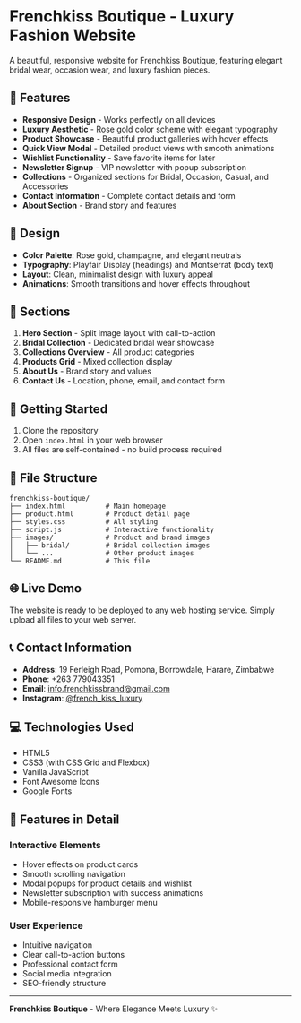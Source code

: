 # Frenchkiss Boutique - Luxury Fashion Website

A beautiful, responsive website for Frenchkiss Boutique, featuring elegant bridal wear, occasion wear, and luxury fashion pieces.

## 🌟 Features

- **Responsive Design** - Works perfectly on all devices
- **Luxury Aesthetic** - Rose gold color scheme with elegant typography
- **Product Showcase** - Beautiful product galleries with hover effects
- **Quick View Modal** - Detailed product views with smooth animations
- **Wishlist Functionality** - Save favorite items for later
- **Newsletter Signup** - VIP newsletter with popup subscription
- **Collections** - Organized sections for Bridal, Occasion, Casual, and Accessories
- **Contact Information** - Complete contact details and form
- **About Section** - Brand story and features

## 🎨 Design

- **Color Palette**: Rose gold, champagne, and elegant neutrals
- **Typography**: Playfair Display (headings) and Montserrat (body text)
- **Layout**: Clean, minimalist design with luxury appeal
- **Animations**: Smooth transitions and hover effects throughout

## 📱 Sections

1. **Hero Section** - Split image layout with call-to-action
2. **Bridal Collection** - Dedicated bridal wear showcase
3. **Collections Overview** - All product categories
4. **Products Grid** - Mixed collection display
5. **About Us** - Brand story and values
6. **Contact Us** - Location, phone, email, and contact form

## 🚀 Getting Started

1. Clone the repository
2. Open `index.html` in your web browser
3. All files are self-contained - no build process required

## 📁 File Structure

```
frenchkiss-boutique/
├── index.html          # Main homepage
├── product.html        # Product detail page
├── styles.css          # All styling
├── script.js           # Interactive functionality
├── images/             # Product and brand images
│   ├── bridal/         # Bridal collection images
│   └── ...             # Other product images
└── README.md           # This file
```

## 🌐 Live Demo

The website is ready to be deployed to any web hosting service. Simply upload all files to your web server.

## 📞 Contact Information

- **Address**: 19 Ferleigh Road, Pomona, Borrowdale, Harare, Zimbabwe
- **Phone**: +263 779043351
- **Email**: info.frenchkissbrand@gmail.com
- **Instagram**: [@french_kiss_luxury](https://www.instagram.com/french_kiss_luxury/)

## 💻 Technologies Used

- HTML5
- CSS3 (with CSS Grid and Flexbox)
- Vanilla JavaScript
- Font Awesome Icons
- Google Fonts

## 🎯 Features in Detail

### Interactive Elements
- Hover effects on product cards
- Smooth scrolling navigation
- Modal popups for product details and wishlist
- Newsletter subscription with success animations
- Mobile-responsive hamburger menu

### User Experience
- Intuitive navigation
- Clear call-to-action buttons
- Professional contact form
- Social media integration
- SEO-friendly structure

---

**Frenchkiss Boutique** - Where Elegance Meets Luxury ✨
